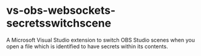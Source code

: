 # vs-obs-websockets-secretsswitchscene
A Microsoft Visual Studio extension to switch OBS Studio scenes when you open a file which is identified to have secrets within its contents.
